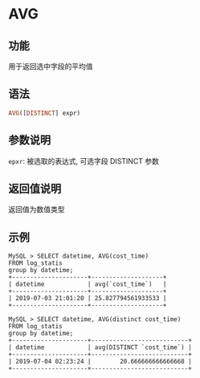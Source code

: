 # AVG

## 功能

用于返回选中字段的平均值

## 语法

```Haskell
AVG([DISTINCT] expr)
```

## 参数说明

`epxr`: 被选取的表达式, 可选字段 DISTINCT 参数

## 返回值说明

返回值为数值类型

## 示例

```plain text
MySQL > SELECT datetime, AVG(cost_time)
FROM log_statis
group by datetime;
+---------------------+--------------------+
| datetime            | avg(`cost_time`)   |
+---------------------+--------------------+
| 2019-07-03 21:01:20 | 25.827794561933533 |
+---------------------+--------------------+

MySQL > SELECT datetime, AVG(distinct cost_time)
FROM log_statis
group by datetime;
+---------------------+---------------------------+
| datetime            | avg(DISTINCT `cost_time`) |
+---------------------+---------------------------+
| 2019-07-04 02:23:24 |        20.666666666666668 |
+---------------------+---------------------------+

```
